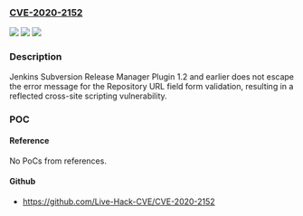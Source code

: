 ### [CVE-2020-2152](https://cve.mitre.org/cgi-bin/cvename.cgi?name=CVE-2020-2152)
![](https://img.shields.io/static/v1?label=Product&message=Jenkins%20Subversion%20Release%20Manager%20Plugin&color=blue)
![](https://img.shields.io/static/v1?label=Version&message=%3C%3D%201.2%20&color=brighgreen)
![](https://img.shields.io/static/v1?label=Vulnerability&message=CWE-79%3A%20Improper%20Neutralization%20of%20Input%20During%20Web%20Page%20Generation%20('Cross-site%20Scripting')&color=brighgreen)

### Description

Jenkins Subversion Release Manager Plugin 1.2 and earlier does not escape the error message for the Repository URL field form validation, resulting in a reflected cross-site scripting vulnerability.

### POC

#### Reference
No PoCs from references.

#### Github
- https://github.com/Live-Hack-CVE/CVE-2020-2152

